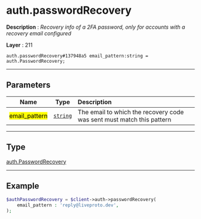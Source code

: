 # auth.passwordRecovery

**Description** : *Recovery info of a 2FA password, only for accounts with a recovery email configured*

**Layer** : 211

```tl
auth.passwordRecovery#137948a5 email_pattern:string = auth.PasswordRecovery;
```

---

## Parameters

| Name | Type | Description |
| :---: | :---: | :--- |
| <mark>email_pattern</mark> | [`string`](type/string) | The email to which the recovery code was sent must match this pattern |

---

## Type

[auth.PasswordRecovery](type/auth.PasswordRecovery)

---

## Example

```php
$authPasswordRecovery = $client->auth->passwordRecovery(
	email_pattern : 'reply@liveproto.dev',
);
```